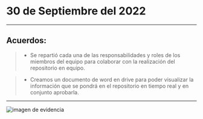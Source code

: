 # 30 de Septiembre del 2022
---
## Acuerdos:

>- Se repartió cada una de las responsabilidades y roles de los miembros del equipo para colaborar con la realización del repositorio en equipo.

>- Creamos un documento de word en drive para poder visualizar la información que se pondrá en el repositorio en tiempo real y en conjunto aprobarla.
---

<img src="https://user-images.githubusercontent.com/113213776/194157509-3a481df3-cb2c-4814-812f-bb9c624f9002.jpeg" align="center" alt="imagen de evidencia">

